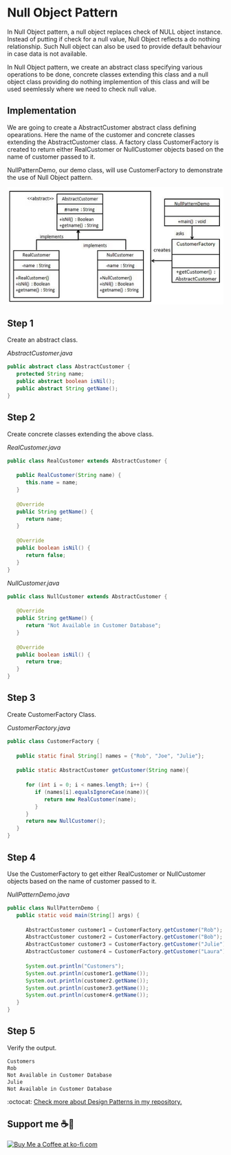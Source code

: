 # Null Object Pattern

In Null Object pattern, a null object replaces check of NULL object instance. Instead of putting if check for a null value, Null Object reflects a do nothing relationship. Such Null object can also be used to provide default behaviour in case data is not available.

In Null Object pattern, we create an abstract class specifying various operations to be done, concrete classes extending this class and a null object class providing do nothing implemention of this class and will be used seemlessly where we need to check null value.

## Implementation

We are going to create a AbstractCustomer abstract class defining opearations. Here the name of the customer and concrete classes extending the AbstractCustomer class. A factory class CustomerFactory is created to return either RealCustomer or NullCustomer objects based on the name of customer passed to it.

NullPatternDemo, our demo class, will use CustomerFactory to demonstrate the use of Null Object pattern.

![UML Diagram](null_pattern_uml_diagram.jpg)

## Step 1

Create an abstract class.

_AbstractCustomer.java_

```java
public abstract class AbstractCustomer {
   protected String name;
   public abstract boolean isNil();
   public abstract String getName();
}
```

## Step 2

Create concrete classes extending the above class.

_RealCustomer.java_

```java
public class RealCustomer extends AbstractCustomer {

   public RealCustomer(String name) {
      this.name = name;		
   }
   
   @Override
   public String getName() {
      return name;
   }
   
   @Override
   public boolean isNil() {
      return false;
   }
}
```

_NullCustomer.java_

```java
public class NullCustomer extends AbstractCustomer {

   @Override
   public String getName() {
      return "Not Available in Customer Database";
   }

   @Override
   public boolean isNil() {
      return true;
   }
}
```

## Step 3

Create CustomerFactory Class.

_CustomerFactory.java_

```java
public class CustomerFactory {
	
   public static final String[] names = {"Rob", "Joe", "Julie"};

   public static AbstractCustomer getCustomer(String name){
   
      for (int i = 0; i < names.length; i++) {
         if (names[i].equalsIgnoreCase(name)){
            return new RealCustomer(name);
         }
      }
      return new NullCustomer();
   }
}
```

## Step 4

Use the CustomerFactory to get either RealCustomer or NullCustomer objects based on the name of customer passed to it.

_NullPatternDemo.java_

```java
public class NullPatternDemo {
   public static void main(String[] args) {

      AbstractCustomer customer1 = CustomerFactory.getCustomer("Rob");
      AbstractCustomer customer2 = CustomerFactory.getCustomer("Bob");
      AbstractCustomer customer3 = CustomerFactory.getCustomer("Julie");
      AbstractCustomer customer4 = CustomerFactory.getCustomer("Laura");

      System.out.println("Customers");
      System.out.println(customer1.getName());
      System.out.println(customer2.getName());
      System.out.println(customer3.getName());
      System.out.println(customer4.getName());
   }
}
```

## Step 5

Verify the output.

```
Customers
Rob
Not Available in Customer Database
Julie
Not Available in Customer Database
```

:octocat: [Check more about Design Patterns in my repository.](https://github.com/FernandoCalmet/Design-Patterns)

## Support me ☕💖

<a href='https://ko-fi.com/fernandocalmet' target='_blank'>
  <img height='36' style='border:0px;height:36px;' src='https://az743702.vo.msecnd.net/cdn/kofi3.png?v=2' border='0' alt='Buy Me a Coffee at ko-fi.com' />
</a>

